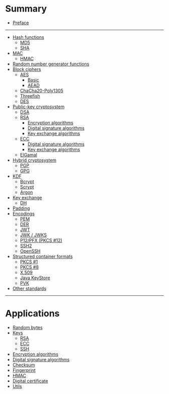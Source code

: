 # Summary

- [Preface](./preface.md)

---

- [Hash functions](./hash_functions.md)
    - [MD5](./md5.md)
    - [SHA](./sha.md)
- [MAC](./keyed_hash_functions.md)
    - [HMAC](./mac/hmac.md)
- [Random number generator functions]()
- [Block ciphers](./ciphers.md)
    - [AES](./aes.md)
        - [Basic]()
        - [AEAD]()
    - [ChaCha20-Poly1305]()
    - [Threefish]()
    - [DES]()
- [Public-key cryptosystem](./public_key_cryptosystem.md)
    - [DSA](./dsa.md)
    - [RSA](./rsa.md)
        - [Encryption algorithms](./rsa_encryption_schemes.md)
        - [Digital signature algorithms](./rsa_digital_signature_schemes.md)
        - [Key exchange algorithms](./rsa_key_exchange.md)
    - [ECC](./ecc.md)
        - [Digital signature algorithms](./ecc_digital_signature_schemes.md)
        - [Key exchange algorithms](./ecc_key_exchange.md)
    - [ElGamal]()
- [Hybrid cryptosystem]()
    - [PGP]()
    - [GPG]()
- [KDF](./kdf.md)
    - [Bcrypt]()
    - [Scrypt]()
    - [Argon]()
- [Key exchange](./key_exchange.md)
    - [DH](./diffie_hellman.md)
- [Padding](./padding.md)
- [Encodings]()
    - [PEM](./pem.md)
    - [DER](./der.md)
    - [JWT](./jwt.md)
    - [JWK / JWKS](./jwk.md)
    - [P12/PFX (PKCS #12)]()
    - [SSH2](./ssh2.md)
    - [OpenSSH](./openssh.md)
- [Structured container formats]()
    - [PKCS #1](./pkcs1.md)
    - [PKCS #8](./pkcs8.md)
    - [X.509](./x509.md)
    - [Java KeyStore]()
    - [PVK]()
- [Other standards](./standards.md)

---

# Applications

- [Random bytes](./rand.md)
- [Keys]()
    - [RSA](./code.md)
    - [ECC](./keys/ecc.md)
    - [SSH](./keys/ssh.md)
- [Encryption algorithms](./ciphertext.md)
- [Digital signature algorithms](./digital_signature.md)
- [Checksum](./checksum.md)
- [Fingerprint](./fingerprint.md)
- [HMAC](./hmac.md)
- [Digital certificate](./digital_certificate.md)
- [Utils](./utils.md)
